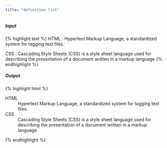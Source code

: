 ```yaml
---
title: "definition list"
---
```

##### Input

{% highlight text %}
HTML
: Hypertext Markup Language, a standardized system for tagging text files.

CSS
: Cascading Style Sheets (CSS) is a style sheet language used for describing the presentation of a document written in a markup language
{% endhighlight %}

##### Output

{% highlight html %}

<dl>
  <dt>HTML</dt>
  <dd>Hypertext Markup Language, a standardized system for tagging text files.</dd>
  <dt>CSS</dt>
  <dd>Cascading Style Sheets (CSS) is a style sheet language used for describing the presentation of a document written in a markup language</dd>
</dl>
{% endhighlight %}
